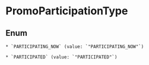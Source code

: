 
# PromoParticipationType

## Enum


    * `PARTICIPATING_NOW` (value: `"PARTICIPATING_NOW"`)

    * `PARTICIPATED` (value: `"PARTICIPATED"`)



